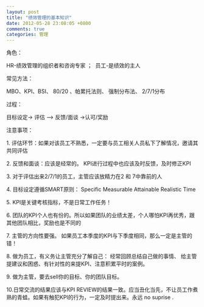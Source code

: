 ```yaml
---
layout: post
title: "绩效管理的基本知识"
date: 2012-05-28 23:08:05 +0800
comments: true
categories: 管理
---
```

<p></p><p><span>角色：</span><br></p><p></p><p></p><p>HR-绩效管理的组织者和咨询专家 ； &nbsp;员工-是绩效的主人</p><p>常见方法：</p><p>MBO、KPI、BSI、 80/20 、帕累托法则、 强制分布法、 2/7/1分布</p><p>过程：</p><p>目标设定-&gt; 评估 –&gt; 反馈/面谈 -&gt;认可/奖励</p><p>注意事项：</p><p>1. 评估环节：如果对该员工不熟悉，一定要与员工相关人员私下了解情况，邀请其共同评估</p><p>2. 反馈和面谈：应该是经常的。 KPI进行过程中也应该及时反馈，及时修正KPI</p><p>3. 对于评估出来2/7/1的员工，主管应该放精力在2 和 7中靠前的人</p><p>4. 目标设定遵循SMART原则： Specific Measurable Attainable Realistic Time</p><p>5. KPI是关键考核指标，不是日常工作任务！</p><p>6. 团队的KPI个人也有份的。所以如果团队的业绩太差，个人哪怕KPI再优秀，跟其他团队相比，奖励也是不同的</p><p>7. 主管的方向性要强。 如果员工本季度的KPI与下季度相同，那么一定是主管的错！</p><p>8. 做为员工，有义务让主管充分了解自己： 经常回顾总结自己做的事情、 给主管提建议和困惑、有针对性的来提KPI、注意积累平时的案例。</p><p>9. 做为主管，要去sell你的目标、你的团队目标。</p><p>10.日常交流的结果应该与KPI REVIEW的结果一致。应当丑化当先，不让员工作煮熟的青蛙。如果有触犯KPI的行为，一定及时提出来。永远 no suprise .</p><p></p><p></p><p></p>
